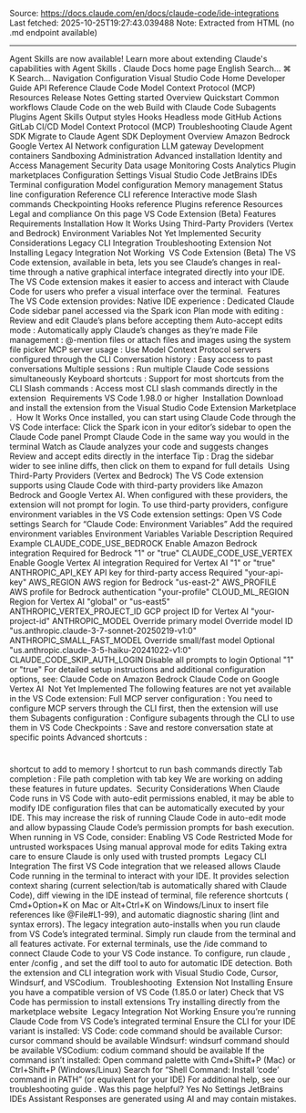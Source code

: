 Source: https://docs.claude.com/en/docs/claude-code/ide-integrations
Last fetched: 2025-10-25T19:27:43.039488
Note: Extracted from HTML (no .md endpoint available)

---

Agent Skills are now available!
Learn more about extending Claude's capabilities with Agent Skills
.
Claude Docs
home page
English
Search...
⌘
K
Search...
Navigation
Configuration
Visual Studio Code
Home
Developer Guide
API Reference
Claude Code
Model Context Protocol (MCP)
Resources
Release Notes
Getting started
Overview
Quickstart
Common workflows
Claude Code on the web
Build with Claude Code
Subagents
Plugins
Agent Skills
Output styles
Hooks
Headless mode
GitHub Actions
GitLab CI/CD
Model Context Protocol (MCP)
Troubleshooting
Claude Agent SDK
Migrate to Claude Agent SDK
Deployment
Overview
Amazon Bedrock
Google Vertex AI
Network configuration
LLM gateway
Development containers
Sandboxing
Administration
Advanced installation
Identity and Access Management
Security
Data usage
Monitoring
Costs
Analytics
Plugin marketplaces
Configuration
Settings
Visual Studio Code
JetBrains IDEs
Terminal configuration
Model configuration
Memory management
Status line configuration
Reference
CLI reference
Interactive mode
Slash commands
Checkpointing
Hooks reference
Plugins reference
Resources
Legal and compliance
On this page
VS Code Extension (Beta)
Features
Requirements
Installation
How It Works
Using Third-Party Providers (Vertex and Bedrock)
Environment Variables
Not Yet Implemented
Security Considerations
Legacy CLI Integration
Troubleshooting
Extension Not Installing
Legacy Integration Not Working
​
VS Code Extension (Beta)
The VS Code extension, available in beta, lets you see Claude’s changes in real-time through a native graphical interface integrated directly into your IDE. The VS Code extension makes it easier to access and interact with Claude Code for users who prefer a visual interface over the terminal.
​
Features
The VS Code extension provides:
Native IDE experience
: Dedicated Claude Code sidebar panel accessed via the Spark icon
Plan mode with editing
: Review and edit Claude’s plans before accepting them
Auto-accept edits mode
: Automatically apply Claude’s changes as they’re made
File management
: @-mention files or attach files and images using the system file picker
MCP server usage
: Use Model Context Protocol servers configured through the CLI
Conversation history
: Easy access to past conversations
Multiple sessions
: Run multiple Claude Code sessions simultaneously
Keyboard shortcuts
: Support for most shortcuts from the CLI
Slash commands
: Access most CLI slash commands directly in the extension
​
Requirements
VS Code 1.98.0 or higher
​
Installation
Download and install the extension from the
Visual Studio Code Extension Marketplace
.
​
How It Works
Once installed, you can start using Claude Code through the VS Code interface:
Click the Spark icon in your editor’s sidebar to open the Claude Code panel
Prompt Claude Code in the same way you would in the terminal
Watch as Claude analyzes your code and suggests changes
Review and accept edits directly in the interface
Tip
: Drag the sidebar wider to see inline diffs, then click on them to expand for full details
​
Using Third-Party Providers (Vertex and Bedrock)
The VS Code extension supports using Claude Code with third-party providers like Amazon Bedrock and Google Vertex AI. When configured with these providers, the extension will not prompt for login. To use third-party providers, configure environment variables in the VS Code extension settings:
Open VS Code settings
Search for “Claude Code: Environment Variables”
Add the required environment variables
​
Environment Variables
Variable
Description
Required
Example
CLAUDE_CODE_USE_BEDROCK
Enable Amazon Bedrock integration
Required for Bedrock
"1"
or
"true"
CLAUDE_CODE_USE_VERTEX
Enable Google Vertex AI integration
Required for Vertex AI
"1"
or
"true"
ANTHROPIC_API_KEY
API key for third-party access
Required
"your-api-key"
AWS_REGION
AWS region for Bedrock
"us-east-2"
AWS_PROFILE
AWS profile for Bedrock authentication
"your-profile"
CLOUD_ML_REGION
Region for Vertex AI
"global"
or
"us-east5"
ANTHROPIC_VERTEX_PROJECT_ID
GCP project ID for Vertex AI
"your-project-id"
ANTHROPIC_MODEL
Override primary model
Override model ID
"us.anthropic.claude-3-7-sonnet-20250219-v1:0"
ANTHROPIC_SMALL_FAST_MODEL
Override small/fast model
Optional
"us.anthropic.claude-3-5-haiku-20241022-v1:0"
CLAUDE_CODE_SKIP_AUTH_LOGIN
Disable all prompts to login
Optional
"1"
or
"true"
For detailed setup instructions and additional configuration options, see:
Claude Code on Amazon Bedrock
Claude Code on Google Vertex AI
​
Not Yet Implemented
The following features are not yet available in the VS Code extension:
Full MCP server configuration
: You need to
configure MCP servers through the CLI
first, then the extension will use them
Subagents configuration
: Configure
subagents through the CLI
to use them in VS Code
Checkpoints
: Save and restore conversation state at specific points
Advanced shortcuts
:
#
shortcut to add to memory
!
shortcut to run bash commands directly
Tab completion
: File path completion with tab key
We are working on adding these features in future updates.
​
Security Considerations
When Claude Code runs in VS Code with auto-edit permissions enabled, it may be able to modify IDE configuration files that can be automatically executed by your IDE. This may increase the risk of running Claude Code in auto-edit mode and allow bypassing Claude Code’s permission prompts for bash execution.
When running in VS Code, consider:
Enabling
VS Code Restricted Mode
for untrusted workspaces
Using manual approval mode for edits
Taking extra care to ensure Claude is only used with trusted prompts
​
Legacy CLI Integration
The first VS Code integration that we released allows Claude Code running in the terminal to interact with your IDE. It provides selection context sharing (current selection/tab is automatically shared with Claude Code), diff viewing in the IDE instead of terminal, file reference shortcuts (
Cmd+Option+K
on Mac or
Alt+Ctrl+K
on Windows/Linux to insert file references like @File#L1-99), and automatic diagnostic sharing (lint and syntax errors).
The legacy integration auto-installs when you run
claude
from VS Code’s integrated terminal. Simply run
claude
from the terminal and all features activate. For external terminals, use the
/ide
command to connect Claude Code to your VS Code instance. To configure, run
claude
, enter
/config
, and set the diff tool to
auto
for automatic IDE detection.
Both the extension and CLI integration work with Visual Studio Code, Cursor, Windsurf, and VSCodium.
​
Troubleshooting
​
Extension Not Installing
Ensure you have a compatible version of VS Code (1.85.0 or later)
Check that VS Code has permission to install extensions
Try installing directly from the marketplace website
​
Legacy Integration Not Working
Ensure you’re running Claude Code from VS Code’s integrated terminal
Ensure the CLI for your IDE variant is installed:
VS Code:
code
command should be available
Cursor:
cursor
command should be available
Windsurf:
windsurf
command should be available
VSCodium:
codium
command should be available
If the command isn’t installed:
Open command palette with
Cmd+Shift+P
(Mac) or
Ctrl+Shift+P
(Windows/Linux)
Search for “Shell Command: Install ‘code’ command in PATH” (or equivalent for your IDE)
For additional help, see our
troubleshooting guide
.
Was this page helpful?
Yes
No
Settings
JetBrains IDEs
Assistant
Responses are generated using AI and may contain mistakes.